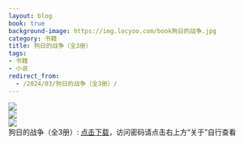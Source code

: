 ```yaml
---
layout: blog
book: true
background-image: https://img.locyoo.com/book狗日的战争.jpg
category: 书籍
title: 狗日的战争（全3册）
tags:
- 书籍
- 小说
redirect_from:
  - /2024/03/狗日的战争（全3册）/
---
```

![](https://img.locyoo.com/book狗日的战争.jpg)
<br>
![](https://img.locyoo.com/book狗日的战争2.jpg)
<br>
![](https://img.locyoo.com/book狗日的战争3.jpg)
<br>
狗日的战争（全3册）: <a name = "ref1" href="https://url18.ctfile.com/d/50983618-61097581-0a6f26?p=3619">点击下载</a>，访问密码请点击右上方“关于”自行查看